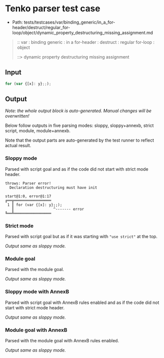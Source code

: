 # Tenko parser test case

- Path: tests/testcases/var/binding_generic/in_a_for-header/destruct/regular_for-loop/object/dynamic_property_destructuring_missing_assignment.md

> :: var : binding generic : in a for-header : destruct : regular for-loop : object
>
> ::> dynamic property destructuring missing assignment

## Input


`````js
for (var {[x]: y};;);
`````

## Output

_Note: the whole output block is auto-generated. Manual changes will be overwritten!_

Below follow outputs in five parsing modes: sloppy, sloppy+annexb, strict script, module, module+annexb.

Note that the output parts are auto-generated by the test runner to reflect actual result.

### Sloppy mode

Parsed with script goal and as if the code did not start with strict mode header.

`````
throws: Parser error!
  Declaration destructuring must have init

start@1:0, error@1:17
╔══╦═════════════════
 1 ║ for (var {[x]: y};;);
   ║                  ^------- error
╚══╩═════════════════

`````

### Strict mode

Parsed with script goal but as if it was starting with `"use strict"` at the top.

_Output same as sloppy mode._

### Module goal

Parsed with the module goal.

_Output same as sloppy mode._

### Sloppy mode with AnnexB

Parsed with script goal with AnnexB rules enabled and as if the code did not start with strict mode header.

_Output same as sloppy mode._

### Module goal with AnnexB

Parsed with the module goal with AnnexB rules enabled.

_Output same as sloppy mode._

